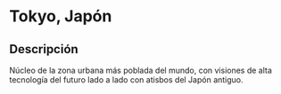 # Tokyo, Japón

## Descripción
Núcleo de la zona urbana más poblada del mundo, con visiones de alta tecnología del futuro lado a lado con atisbos del Japón antiguo.